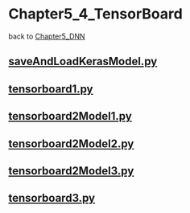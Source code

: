 # Chapter5_4_TensorBoard
back to [Chapter5_DNN](../Chapter5_DNN.md) 

## [__saveAndLoadKerasModel.py__](./saveAndLoadKerasModel.py) 

## [__tensorboard1.py__](./tensorboard1.py) 

## [__tensorboard2Model1.py__](./tensorboard2Model1.py) 

## [__tensorboard2Model2.py__](./tensorboard2Model2.py) 

## [__tensorboard2Model3.py__](./tensorboard2Model3.py) 

## [__tensorboard3.py__](./tensorboard3.py) 
